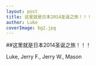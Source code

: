 ```yaml
---
layout: post
title: 这里就是日本2014圣诞之旅！！！ 
author: Luke
coverImage: bg2.jpg
---
```


##这里就是日本2014圣诞之旅！！！ 


Luke, Jerry F., Jerry W., Mason